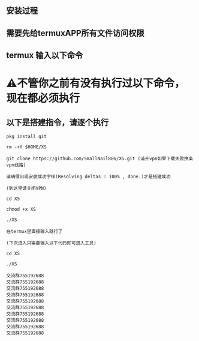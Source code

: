 ## 安装过程
## 需要先给termuxAPP所有文件访问权限
## termux 输入以下命令
# ⚠️不管你之前有没有执行过以下命令，现在都必须执行

## 以下是搭建指令，请逐个执行

```
pkg install git
``````
```
rm -rf $HOME/XS
```
```
git clone https://github.com/SmallNail886/XS.git (请开vpn如果下载失败换条vpn线路)
```
```
请确保出现安装成功字样(Resolving deltas : 100% , done.)才是搭建成功
```
```
(到这里请关闭VPN)
```
```
cd XS
```
```
chmod +x XS
```
```
./XS
```
```
在termux里直接输入就行了
```
```
(下次进入只需要输入以下代码即可进入工具)
```
```
cd XS
```
```
./XS
```
```
交流群755192688
交流群755192688
交流群755192688
交流群755192688
交流群755192688
交流群755192688
交流群755192688
交流群755192688
交流群755192688
交流群755192688
```
